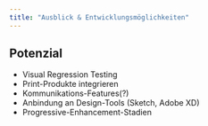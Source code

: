 ```yaml
---
title: "Ausblick & Entwicklungsmöglichkeiten"
---
```

## Potenzial

- Visual Regression Testing
- Print-Produkte integrieren
- Kommunikations-Features(?)
- Anbindung an Design-Tools (Sketch, Adobe XD)
- Progressive-Enhancement-Stadien
